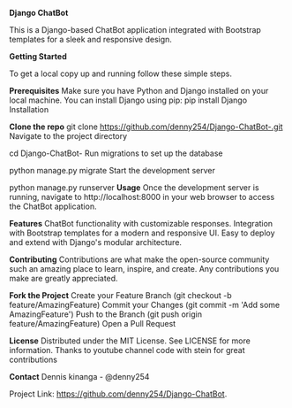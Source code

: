 **Django ChatBot**

This is a Django-based ChatBot application integrated with Bootstrap templates for a sleek and responsive design.

**Getting Started**

To get a local copy up and running follow these simple steps.

**Prerequisites**
Make sure you have Python and Django installed on your local machine. You can install Django using pip:
pip install Django
Installation


**Clone the repo**
git clone https://github.com/denny254/Django-ChatBot-.git
Navigate to the project directory

cd Django-ChatBot-
Run migrations to set up the database

python manage.py migrate
Start the development server

python manage.py runserver
**Usage**
Once the development server is running, navigate to http://localhost:8000 in your web browser to access the ChatBot application.

**Features**
ChatBot functionality with customizable responses.
Integration with Bootstrap templates for a modern and responsive UI.
Easy to deploy and extend with Django's modular architecture.

**Contributing**
Contributions are what make the open-source community such an amazing place to learn, inspire, and create. Any contributions you make are greatly appreciated.

**Fork the Project**
Create your Feature Branch (git checkout -b feature/AmazingFeature)
Commit your Changes (git commit -m 'Add some AmazingFeature')
Push to the Branch (git push origin feature/AmazingFeature)
Open a Pull Request

**License**
Distributed under the MIT License. See LICENSE for more information.
Thanks to youtube channel code with stein for great contributions

**Contact**
Dennis kinanga - @denny254

Project Link: https://github.com/denny254/Django-ChatBot.
